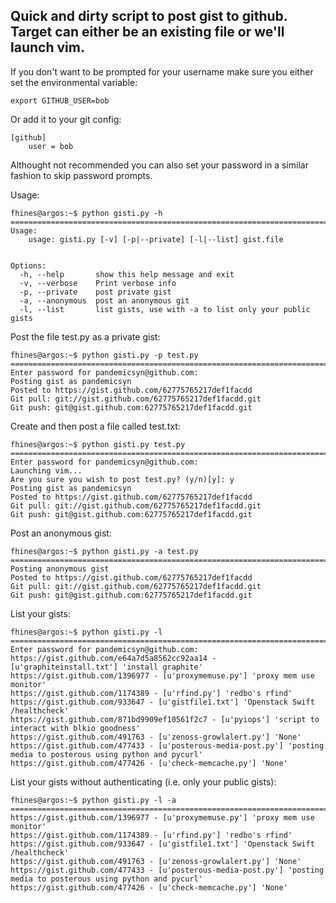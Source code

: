 ## Quick and dirty script to post gist to github. Target can either be an existing file or we'll launch vim.

If you don't want to be prompted for your username make sure you either set the environmental variable:

    export GITHUB_USER=bob

Or add it to your git config:

    [github]
        user = bob

Althought not recommended you can also set your password in a similar fashion to skip password prompts.

Usage:

    fhines@argos:~$ python gisti.py -h
    ===============================================================================
    Usage: 
        usage: gisti.py [-v] [-p|--private] [-l|--list] gist.file
        

    Options:
      -h, --help       show this help message and exit
      -v, --verbose    Print verbose info
      -p, --private    post private gist
      -a, --anonymous  post an anonymous git
      -l, --list       list gists, use with -a to list only your public gists

Post the file test.py as a private gist:

    fhines@argos:~$ python gisti.py -p test.py 
    ===============================================================================
    Enter password for pandemicsyn@github.com: 
    Posting gist as pandemicsyn
    Posted to https://gist.github.com/62775765217def1facdd
    Git pull: git://gist.github.com/62775765217def1facdd.git
    Git push: git@gist.github.com:62775765217def1facdd.git

Create and then post a file called test.txt:

    fhines@argos:~$ python gisti.py test.py 
    ===============================================================================
    Enter password for pandemicsyn@github.com: 
    Launching vim...
    Are you sure you wish to post test.py? (y/n)[y]: y
    Posting gist as pandemicsyn
    Posted to https://gist.github.com/62775765217def1facdd
    Git pull: git://gist.github.com/62775765217def1facdd.git
    Git push: git@gist.github.com:62775765217def1facdd.git

Post an anonymous gist:

    fhines@argos:~$ python gisti.py -a test.py 
    ===============================================================================
    Posting anonymous gist
    Posted to https://gist.github.com/62775765217def1facdd
    Git pull: git://gist.github.com/62775765217def1facdd.git
    Git push: git@gist.github.com:62775765217def1facdd.git

List your gists:

    fhines@argos:~$ python gisti.py -l
    ===============================================================================
    Enter password for pandemicsyn@github.com: 
    https://gist.github.com/e64a7d5a8562cc92aa14 - [u'graphiteinstall.txt'] 'install graphite'
    https://gist.github.com/1396977 - [u'proxymemuse.py'] 'proxy mem use monitor'
    https://gist.github.com/1174389 - [u'rfind.py'] 'redbo's rfind'
    https://gist.github.com/933647 - [u'gistfile1.txt'] 'Openstack Swift /healthcheck'
    https://gist.github.com/871bd9909ef10561f2c7 - [u'pyiops'] 'script to interact with blkio goodness'
    https://gist.github.com/491763 - [u'zenoss-growlalert.py'] 'None'
    https://gist.github.com/477433 - [u'posterous-media-post.py'] 'posting media to posterous using python and pycurl'
    https://gist.github.com/477426 - [u'check-memcache.py'] 'None'

List your gists without authenticating (i.e. only your public gists):

    fhines@argos:~$ python gisti.py -l -a
    ===============================================================================
    https://gist.github.com/1396977 - [u'proxymemuse.py'] 'proxy mem use monitor'
    https://gist.github.com/1174389 - [u'rfind.py'] 'redbo's rfind'
    https://gist.github.com/933647 - [u'gistfile1.txt'] 'Openstack Swift /healthcheck'
    https://gist.github.com/491763 - [u'zenoss-growlalert.py'] 'None'
    https://gist.github.com/477433 - [u'posterous-media-post.py'] 'posting media to posterous using python and pycurl'
    https://gist.github.com/477426 - [u'check-memcache.py'] 'None'

